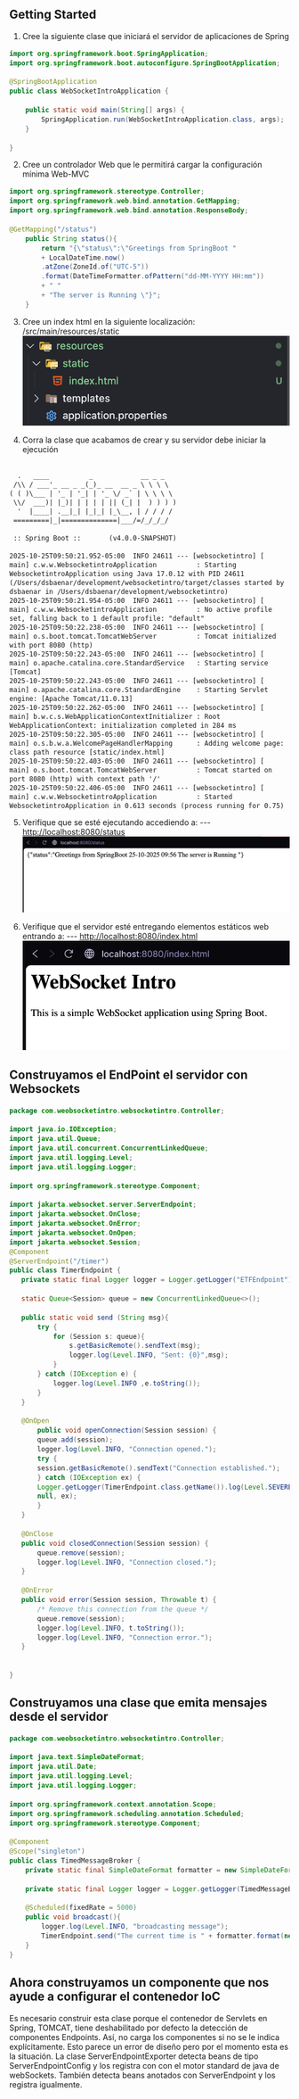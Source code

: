 ## Getting Started

1. Cree la siguiente clase que iniciará el servidor de aplicaciones de Spring

```java
import org.springframework.boot.SpringApplication;
import org.springframework.boot.autoconfigure.SpringBootApplication;

@SpringBootApplication
public class WebSocketIntroApplication {

    public static void main(String[] args) {
        SpringApplication.run(WebSocketIntroApplication.class, args);
    }

}
```

2. Cree un controlador Web que le permitirá cargar la configuración mínima Web-MVC

```java
import org.springframework.stereotype.Controller;
import org.springframework.web.bind.annotation.GetMapping;
import org.springframework.web.bind.annotation.ResponseBody;

@GetMapping("/status")
    public String status(){
        return "{\"status\":\"Greetings from SpringBoot " 
        + LocalDateTime.now()
        .atZone(ZoneId.of("UTC-5"))
        .format(DateTimeFormatter.ofPattern("dd-MM-YYYY HH:mm")) 
        + " "
        + "The server is Running \"}";
    }
```

3. Cree un index html en la siguiente localización: /src/main/resources/static
![alt text](/readme/img/image.png)

4. Corra la clase que acabamos de crear y su servidor debe iniciar la ejecución

```bsh

  .   ____          _            __ _ _
 /\\ / ___'_ __ _ _(_)_ __  __ _ \ \ \ \
( ( )\___ | '_ | '_| | '_ \/ _` | \ \ \ \
 \\/  ___)| |_)| | | | | || (_| |  ) ) ) )
  '  |____| .__|_| |_|_| |_\__, | / / / /
 =========|_|==============|___/=/_/_/_/

 :: Spring Boot ::       (v4.0.0-SNAPSHOT)

2025-10-25T09:50:21.952-05:00  INFO 24611 --- [websocketintro] [           main] c.w.w.WebsocketintroApplication          : Starting WebsocketintroApplication using Java 17.0.12 with PID 24611 (/Users/dsbaenar/development/websocketintro/target/classes started by dsbaenar in /Users/dsbaenar/development/websocketintro)
2025-10-25T09:50:21.954-05:00  INFO 24611 --- [websocketintro] [           main] c.w.w.WebsocketintroApplication          : No active profile set, falling back to 1 default profile: "default"
2025-10-25T09:50:22.238-05:00  INFO 24611 --- [websocketintro] [           main] o.s.boot.tomcat.TomcatWebServer          : Tomcat initialized with port 8080 (http)
2025-10-25T09:50:22.243-05:00  INFO 24611 --- [websocketintro] [           main] o.apache.catalina.core.StandardService   : Starting service [Tomcat]
2025-10-25T09:50:22.243-05:00  INFO 24611 --- [websocketintro] [           main] o.apache.catalina.core.StandardEngine    : Starting Servlet engine: [Apache Tomcat/11.0.13]
2025-10-25T09:50:22.262-05:00  INFO 24611 --- [websocketintro] [           main] b.w.c.s.WebApplicationContextInitializer : Root WebApplicationContext: initialization completed in 284 ms
2025-10-25T09:50:22.305-05:00  INFO 24611 --- [websocketintro] [           main] o.s.b.w.a.WelcomePageHandlerMapping      : Adding welcome page: class path resource [static/index.html]
2025-10-25T09:50:22.403-05:00  INFO 24611 --- [websocketintro] [           main] o.s.boot.tomcat.TomcatWebServer          : Tomcat started on port 8080 (http) with context path '/'
2025-10-25T09:50:22.406-05:00  INFO 24611 --- [websocketintro] [           main] c.w.w.WebsocketintroApplication          : Started WebsocketintroApplication in 0.613 seconds (process running for 0.75)
```

5. Verifique que se esté ejecutando accediendo a:
 --- <http://localhost:8080/status>
 ![alt text](/readme/img/image1.png)

6. Verifique que el servidor esté entregando elementos estáticos web entrando a:
 --- <http://localhost:8080/index.html>
 ![alt text](/readme/img/image2.png)

## Construyamos el EndPoint el servidor con Websockets

 ```java
 package com.weobsocketintro.websocketintro.Controller;

import java.io.IOException;
import java.util.Queue;
import java.util.concurrent.ConcurrentLinkedQueue;
import java.util.logging.Level;
import java.util.logging.Logger;

import org.springframework.stereotype.Component;

import jakarta.websocket.server.ServerEndpoint;
import jakarta.websocket.OnClose;
import jakarta.websocket.OnError;
import jakarta.websocket.OnOpen;
import jakarta.websocket.Session;
@Component
@ServerEndpoint("/timer")
public class TimerEndpoint {
    private static final Logger logger = Logger.getLogger("ETFEndpoint");
    
    static Queue<Session> queue = new ConcurrentLinkedQueue<>();

    public static void send (String msg){
        try {
            for (Session s: queue){
                s.getBasicRemote().sendText(msg);
                logger.log(Level.INFO, "Sent: {0}",msg);
            }
        } catch (IOException e) {
            logger.log(Level.INFO ,e.toString());
        }
    }

    @OnOpen
        public void openConnection(Session session) {
        queue.add(session);
        logger.log(Level.INFO, "Connection opened.");
        try {
        session.getBasicRemote().sendText("Connection established.");
        } catch (IOException ex) {
        Logger.getLogger(TimerEndpoint.class.getName()).log(Level.SEVERE,
        null, ex);
        }
    }

    @OnClose
    public void closedConnection(Session session) {
        queue.remove(session);
        logger.log(Level.INFO, "Connection closed.");
    }

    @OnError
    public void error(Session session, Throwable t) {
        /* Remove this connection from the queue */
        queue.remove(session);
        logger.log(Level.INFO, t.toString());
        logger.log(Level.INFO, "Connection error.");
    }

    
}
```

## Construyamos una clase que emita mensajes desde el servidor

```java
package com.weobsocketintro.websocketintro.Controller;

import java.text.SimpleDateFormat;
import java.util.Date;
import java.util.logging.Level;
import java.util.logging.Logger;

import org.springframework.context.annotation.Scope;
import org.springframework.scheduling.annotation.Scheduled;
import org.springframework.stereotype.Component;

@Component
@Scope("singleton")
public class TimedMessageBroker {
    private static final SimpleDateFormat formatter = new SimpleDateFormat("HH:mm:ss");

    private static final Logger logger = Logger.getLogger(TimedMessageBroker.class.getName());

    @Scheduled(fixedRate = 5000)
    public void broadcast(){
        logger.log(Level.INFO, "broadcasting message");
        TimerEndpoint.send("The current time is " + formatter.format(new Date()));
    }
}
```

## Ahora construyamos un componente que nos ayude a configurar el contenedor IoC

Es necesario construir esta clase porque el contenedor de Servlets en Spring, TOMCAT,
tiene deshabilitado por defecto la detección de componentes Endpoints. Así, no carga los
componentes si no se le indica explícitamente. Esto parece un error de diseño pero por el
momento esta es la situación.
La clase ServerEndpointExporter detecta beans de tipo ServerEndpointConfig y los registra
con con el motor standard de java de webSockets. También detecta beans anotados con
ServerEndpoint y los registra igualmente.

```java

